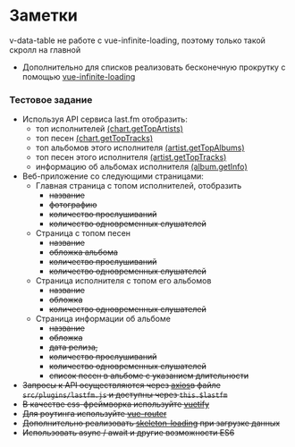 # Заметки 
v-data-table не работе с vue-infinite-loading, поэтому только такой скролл на главной
- Дополнительно для списков реализовать бесконечную прокрутку с помощью [vue-infinite-loading](https://www.npmjs.com/package/vue-infinite-loading)
### Тестовое задание 
- Используя API сервиса last.fm отобразить:
    - топ исполнителей [(chart.getTopArtists)](https://www.last.fm/api/show/chart.getTopArtists)
    - топ песен [(chart.getTopTracks)](https://www.last.fm/api/show/chart.getTopTracks)
    - топ альбомов этого исполнителя [(artist.getTopAlbums)](https://www.last.fm/api/show/artist.getTopAlbums)
    - топ песен этого исполнителя [(artist.getTopTracks)](https://www.last.fm/api/show/artist.getTopTracks)  
    - информацию об альбомах исполнителя [(album.getInfo)](https://www.last.fm/api/show/album.getInfo)
- Веб-приложение со следующими страницами:
    - Главная страница с топом исполнителей, отобразить
        - ~~название~~
        - ~~фотографию~~
        - ~~количество прослушиваний~~
        - ~~количество одновременных слушателей~~     
    - Страница с топом песен
        - ~~название~~
        - ~~обложка альбома~~
        - ~~количество прослушиваний~~
        - ~~количество одновременных слушателей~~        
    - Страница исполнителя с топом его альбомов     
        - ~~название~~
        - ~~обложка~~
        - ~~количество одновременных слушателей~~
    - Страница информации об альбоме
        - ~~название~~
        - ~~обложка~~
        - ~~дата релиза,~~ 
        - ~~количество прослушиваний~~
        - ~~количество одновременных слушателей~~
        - ~~список песен в альбоме с указанием длительности~~
- ~~Запросы к API осуществляются через [axios](https://github.com/axios/axios)в файле ``src/plugins/lastfm.js`` и доступны через ``this.$lastfm``~~
- ~~В качестве css-фреймворка используйте [vuetify](https://vuetifyjs.com/ru/)~~
- ~~Для роутинга используйте [vue-router](https://router.vuejs.org/ru/)~~            
- ~~Дополнительно реализовать [skeleton-loading](https://vuetifyjs.com/ru/components/skeleton-loaders/) при загрузке данных~~
- ~~Использовать async / await и другие возможности ES6~~
